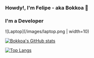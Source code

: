 ### Howdy!, I'm Felipe - aka Bokkoa 🦈


### I'm a Developer 
![Laptop](/images/laptop.png | width=10)


[website]: https://bokkoa.github.io/FCReloaded/

[linkedin]: https://www.linkedin.com/in/bokkoa/

[spotifyplaylist]: https://open.spotify.com/playlist/4o4LqAzenKDPrJeE8eoI6O



[![Bokkoa's GitHub stats](https://github-readme-stats.vercel.app/api?username=Bokkoa&show_icons=true&theme=radical)](https://github.com/Bokkoa/github-readme-stats)

[![Top Langs](https://github-readme-stats.vercel.app/api/top-langs/?username=Bokkoa&show_icons=true&theme=radical)](https://github.com/Bokkoa/github-readme-stats)
